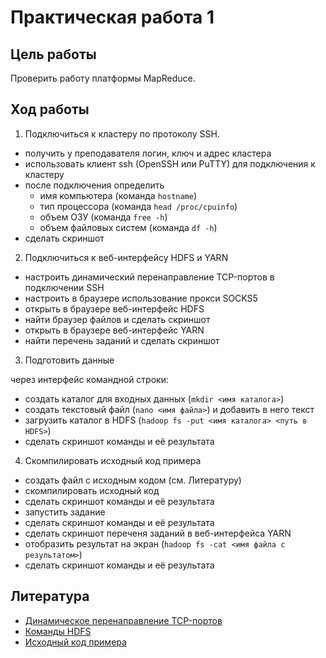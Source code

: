 # Практическая работа 1

## Цель работы

Проверить работу платформы MapReduce.

## Ход работы

1. Подключиться к кластеру по протоколу SSH.

  * получить у преподавателя логин, ключ и адрес кластера
  * использовать клиент ssh (OpenSSH или PuTTY) для подключения к кластеру
  * после подключения определить
    - имя компьютера (команда `hostname`)
    - тип процессора (команда `head /proc/cpuinfo`)
    - объем ОЗУ (команда `free -h`)
    - объем файловых систем (команда `df -h`)
  * сделать скриншот

2. Подключиться к веб-интерфейсу HDFS и YARN

  * настроить динамический перенаправление TCP-портов в подключении SSH
  * настроить в браузере использование прокси SOCKS5
  * открыть в браузере веб-интерфейс HDFS
  * найти браузер файлов и сделать скриншот
  * открыть в браузере веб-интерфейс YARN
  * найти перечень заданий и сделать скриншот

3. Подготовить данные

через интерфейс командной строки:

  * создать каталог для входных данных (`mkdir <имя каталога>`)
  * создать текстовый файл (`nano <имя файла>`) и добавить в него текст
  * загрузить каталог в HDFS (`hadoop fs -put <имя каталога> <путь в HDFS>`)
  * сделать скриншот команды и её результата

4. Скомпилировать исходный код примера

  * создать файл с исходным кодом (см. Литературу)
  * скомпилировать исходный код
  * сделать скриншот команды и её результата
  * запустить задание
  * сделать скриншот команды и её результата
  * сделать скриншот переченя заданий в веб-интерфейса YARN
  * отобразить результат на экран (`hadoop fs -cat <имя файла с результатом>`)
  * сделать скриншот команды и её результата

## Литература

* [Динамическое перенаправление TCP-портов](https://erev0s.com/blog/ssh-local-remote-and-dynamic-port-forwarding-explain-it-i-am-five/#dynamic-port-forwarding)
* [Команды HDFS](https://hadoop.apache.org/docs/stable/hadoop-project-dist/hadoop-common/FileSystemShell.html)
* [Исходный код примера](https://hadoop.apache.org/docs/r3.3.4/hadoop-mapreduce-client/hadoop-mapreduce-client-core/MapReduceTutorial.html#Example:_WordCount_v1.0)
